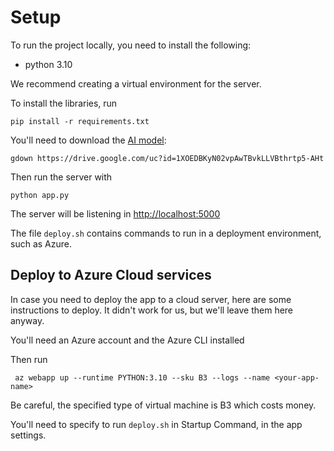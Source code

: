 # Setup

To run the project locally, you need to install the following:
- python 3.10

We recommend creating a virtual environment for the server.

To install the libraries, run

    pip install -r requirements.txt

You'll need to download the [AI model](https://drive.google.com/file/d/1XOEDBKyN02vpAwTBvkLLVBthrtp5-AHt/view?usp=share_link):

    gdown https://drive.google.com/uc?id=1XOEDBKyN02vpAwTBvkLLVBthrtp5-AHt

Then run the server with

    python app.py

The server will be listening in [http://localhost:5000](http://localhost:5000)

The file `deploy.sh` contains commands to run in a deployment environment, such as Azure.

## Deploy to Azure Cloud services

In case you need to deploy the app to a cloud server, here are some instructions to deploy. It didn't work for us, but we'll leave them here anyway.

You'll need an Azure account and the Azure CLI installed

Then run 

     az webapp up --runtime PYTHON:3.10 --sku B3 --logs --name <your-app-name>

Be careful, the specified type of virtual machine is B3 which costs money.

You'll need to specify to run `deploy.sh` in Startup Command, in the app settings.